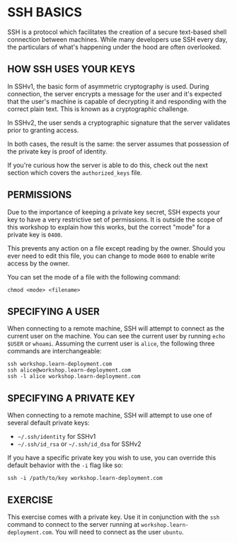 # SSH BASICS

SSH is a protocol which facilitates the creation of a secure text-based shell
connection between machines. While many developers use SSH every day, the
particulars of what's happening under the hood are often overlooked.

## HOW SSH USES YOUR KEYS

In SSHv1, the basic form of asymmetric cryptography is used. During connection,
the server encrypts a message for the user and it's expected that the user's
machine is capable of decrypting it and responding with the correct plain text.
This is known as a cryptographic challenge.

In SSHv2, the user sends a cryptographic signature that the server validates
prior to granting access.

In both cases, the result is the same: the server assumes that possession of
the private key is proof of identity.

If you're curious how the server is able to do this, check out the next section
which covers the `authorized_keys` file.

## PERMISSIONS

Due to the importance of keeping a private key secret, SSH expects your key to
have a very restrictive set of permissions. It is outside the scope of this
workshop to explain how this works, but the correct "mode" for a private key
is `0400`.

This prevents any action on a file except reading by the owner. Should you ever
need to edit this file, you can change to mode `0600` to enable write access by
the owner.

You can set the mode of a file with the following command:

```
chmod <mode> <filename>
```

## SPECIFYING A USER

When connecting to a remote machine, SSH will attempt to connect as the current
user on the machine. You can see the current user by running `echo $USER` or
`whoami`. Assuming the current user is `alice`, the following three commands are
interchangeable:

```
ssh workshop.learn-deployment.com
ssh alice@workshop.learn-deployment.com
ssh -l alice workshop.learn-deployment.com
```

## SPECIFYING A PRIVATE KEY

When connecting to a remote machine, SSH will attempt to use one of several
default private keys:

- `~/.ssh/identity` for SSHv1
- `~/.ssh/id_rsa` or `~/.ssh/id_dsa` for SSHv2

If you have a specific private key you wish to use, you can override this
default behavior with the `-i` flag like so:

```
ssh -i /path/to/key workshop.learn-deployment.com
```

## EXERCISE

This exercise comes with a private key. Use it in conjunction with the `ssh`
command to connect to the server running at `workshop.learn-deployment.com`.
You will need to connect as the user `ubuntu`.
